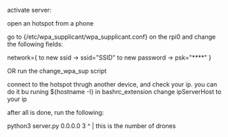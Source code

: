 


activate server:

open an hotspot from a phone

go to {/etc/wpa_supplicant/wpa_supplicant.conf} on the rpi0 and change the following fields:

network={
to new ssid     -> ssid="SSID"
to new password ->  psk="****"
}

OR run the change_wpa_sup script

connect to the hotspot thrugh another device, and check your ip.
you can do it bu runing ${hostname -I}
in bashrc_extension change ipServerHost to your ip

after all is done, run the following:

python3 server.py 0.0.0.0 3
                          ^
                          |
            this is the number of drones 